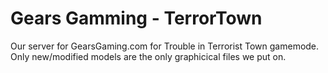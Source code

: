 Gears Gamming - TerrorTown
=========

Our server for GearsGaming.com for Trouble in Terrorist Town gamemode. Only new/modified models are the only graphicical files we put on.